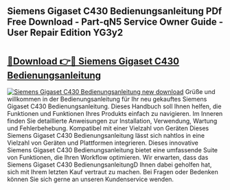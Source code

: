 ## Siemens Gigaset C430 Bedienungsanleitung PDf Free Download - Part-qN5 Service Owner Guide - User Repair Edition YG3y2

# <h2><a href="http://df11ss.blite.top/?on=Siemens+Gigaset+C430+Bedienungsanleitung">🔗Download 👉🔴 Siemens Gigaset C430 Bedienungsanleitung</a></h2>

[![Siemens Gigaset C430 Bedienungsanleitung new download](https://i.imgur.com/lujVjoI.png)](http://df11ss.blite.top/?on=Siemens+Gigaset+C430+Bedienungsanleitung)
Grüße und willkommen in der Bedienungsanleitung für Ihr neu gekauftes Siemens Gigaset C430 Bedienungsanleitung. Dieses Handbuch soll Ihnen helfen, die Funktionen und Funktionen Ihres Produkts einfach zu navigieren. Im Inneren finden Sie detaillierte Anweisungen zur Installation, Verwendung, Wartung und Fehlerbehebung. Kompatibel mit einer Vielzahl von Geräten Dieses Siemens Gigaset C430 Bedienungsanleitung lässt sich nahtlos in eine Vielzahl von Geräten und Plattformen integrieren. Dieses innovative Siemens Gigaset C430 Bedienungsanleitung bietet eine umfassende Suite von Funktionen, die Ihren Workflow optimieren. Wir erwarten, dass das Siemens Gigaset C430 BedienungsanleitungD Ihnen dabei geholfen hat, sich mit Ihrem letzten Kauf vertraut zu machen. Bei Fragen oder Bedenken können Sie sich gerne an unseren Kundenservice wenden.
